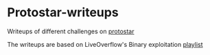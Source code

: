 # Protostar-writeups
Writeups of different challenges on [protostar](https://exploit-exercises.lains.space/protostar/)

The writeups are based on LiveOverflow's Binary exploitation [playlist](https://www.youtube.com/playlist?list=PLhixgUqwRTjxglIswKp9mpkfPNfHkzyeN)
